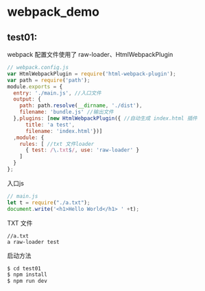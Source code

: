 # webpack_demo

## test01:

 webpack 配置文件使用了 raw-loader、HtmlWebpackPlugin

```javascript
// webpack.config.js
var HtmlWebpackPlugin = require('html-webpack-plugin');
var path = require('path');
module.exports = {
  entry: './main.js', //入口文件
  output: {
    path: path.resolve(__dirname, './dist'),
    filename: 'bundle.js' //输出文件
  },plugins: [new HtmlWebpackPlugin({ //自动生成 index.html 插件
      title: 'a test',
      filename: 'index.html'})]
  ,module: {
    rules: [ //txt 文件loader
      { test: /\.txt$/, use: 'raw-loader' }
    ]
  }
};
```

入口js
```javascript
// main.js
let t = require("./a.txt");
document.write('<h1>Hello World</h1> ' +t);
```
TXT 文件
```
//a.txt
a raw-loader test
```

 启动方法
```bash
$ cd test01
$ npm install
$ npm run dev
```

